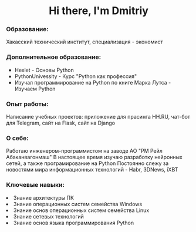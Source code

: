 <div id="header" align=center>
  <h1>Hi there, I'm Dmitriy</h1>
</div>

<h3>Образование:</h3>
Хакасский технический институт, специализация - экономист

<h3>Дополнительное образование:</h3>
<ul type="square">
  <li>Hexlet - Основы Python</li>
  <li>PythonUnivessity - Курс "Python как профессия"</li>
  <li>Изучал программирование на Python по книге Марка Лутса - Изучаем Python</li>
</ul>

<h3>Опыт работы:</h3>
<a>Написание учебных проектов: приложение для прасинга HH.RU, чат-бот для Telegram, сайт на Flask, сайт на Django</a>

<h3>О себе:</h3>
<a>Работаю инженером-программистом на заводе АО "РМ Рейл Абаканвагонмаш"</a>
<a>В настоящее время изучаю разработку нейронных сетей, а также програмирование на Python</a>
<a>Постоянно слежу за новостями мира информационных технологий - Habr, 3DNews, iXBT</a>

<h3>Ключевые навыки:</h3>
<li>Знание архитектуры ПК</li>
<li>Знание операционных систем семейства Windows</li>
<li>Знание основ операционных систем семейства Linux</li>
<li>Знание сетевых технологий</li>
<li>Знание основ языка программирования Python</li>



<!--
**Lirikman/Lirikman** is a ✨ _special_ ✨ repository because its `README.md` (this file) appears on your GitHub profile.

Here are some ideas to get you started:

- 🔭 I’m currently working on ...
- 🌱 I’m currently learning ...
- 👯 I’m looking to collaborate on ...
- 🤔 I’m looking for help with ...
- 💬 Ask me about ...
- 📫 How to reach me: ...
- 😄 Pronouns: ...
- ⚡ Fun fact: ...
-->
